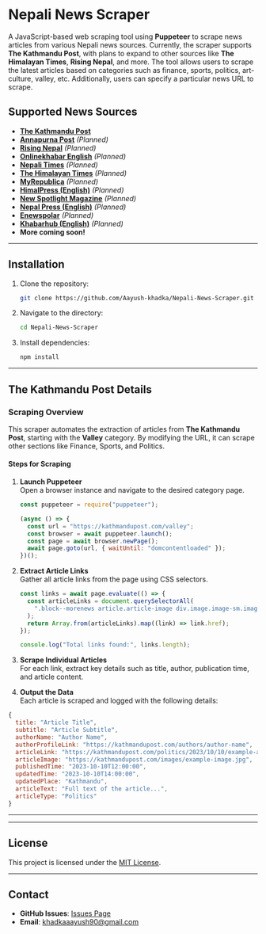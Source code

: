 # Nepali News Scraper

A JavaScript-based web scraping tool using **Puppeteer** to scrape news articles from various Nepali news sources. Currently, the scraper supports **The Kathmandu Post**, with plans to expand to other sources like **The Himalayan Times**, **Rising Nepal**, and more. The tool allows users to scrape the latest articles based on categories such as finance, sports, politics, art-culture, valley, etc. Additionally, users can specify a particular news URL to scrape.

## Supported News Sources

- **[The Kathmandu Post](#the-kathmandu-post-details)**
- **[Annapurna Post](#annapurna-post-details)** _(Planned)_
- **[Rising Nepal](#rising-nepal-details)** _(Planned)_
- **[Onlinekhabar English](#onlinekhabar-english-details)** _(Planned)_
- **[Nepali Times](#nepali-times-details)** _(Planned)_
- **[The Himalayan Times](#the-himalayan-times-details)** _(Planned)_
- **[MyRepublica](#myrepublica-details)** _(Planned)_
- **[HimalPress (English)](#himalpress-english-details)** _(Planned)_
- **[New Spotlight Magazine](#new-spotlight-magazine-details)** _(Planned)_
- **[Nepal Press (English)](#nepal-press-english-details)** _(Planned)_
- **[Enewspolar](#enewspolar-details)** _(Planned)_
- **[Khabarhub (English)](#khabarhub-english-details)** _(Planned)_
- **More coming soon!**

---

## Installation

1. Clone the repository:
   ```bash
   git clone https://github.com/Aayush-khadka/Nepali-News-Scraper.git
   ```
2. Navigate to the directory:
   ```bash
   cd Nepali-News-Scraper
   ```
3. Install dependencies:
   ```bash
   npm install
   ```

---

## The Kathmandu Post Details

### Scraping Overview

This scraper automates the extraction of articles from **The Kathmandu Post**, starting with the **Valley** category. By modifying the URL, it can scrape other sections like Finance, Sports, and Politics.

#### Steps for Scraping

1. **Launch Puppeteer**  
   Open a browser instance and navigate to the desired category page.

   ```javascript
   const puppeteer = require("puppeteer");

   (async () => {
     const url = "https://kathmandupost.com/valley";
     const browser = await puppeteer.launch();
     const page = await browser.newPage();
     await page.goto(url, { waitUntil: "domcontentloaded" });
   })();
   ```

2. **Extract Article Links**  
   Gather all article links from the page using CSS selectors.

   ```javascript
   const links = await page.evaluate(() => {
     const articleLinks = document.querySelectorAll(
       ".block--morenews article.article-image div.image.image-sm.image-220.pull-right a"
     );
     return Array.from(articleLinks).map((link) => link.href);
   });

   console.log("Total links found:", links.length);
   ```

3. **Scrape Individual Articles**  
   For each link, extract key details such as title, author, publication time, and article content.

4. **Output the Data**  
   Each article is scraped and logged with the following details:

```javascript
{
  title: "Article Title",
  subtitle: "Article Subtitle",
  authorName: "Author Name",
  authorProfileLink: "https://kathmandupost.com/authors/author-name",
  articleLink: "https://kathmandupost.com/politics/2023/10/10/example-article",
  articleImage: "https://kathmandupost.com/images/example-image.jpg",
  publishedTime: "2023-10-10T12:00:00",
  updatedTime: "2023-10-10T14:00:00",
  updatedPlace: "Kathmandu",
  articleText: "Full text of the article...",
  articleType: "Politics"
}
```

---

---

## License

This project is licensed under the [MIT License](LICENSE).

---

## Contact

- **GitHub Issues**: [Issues Page](https://github.com/Aayush-khadka/Nepali-News-Scraper/issues)
- **Email**: khadkaaayush90@gmail.com

